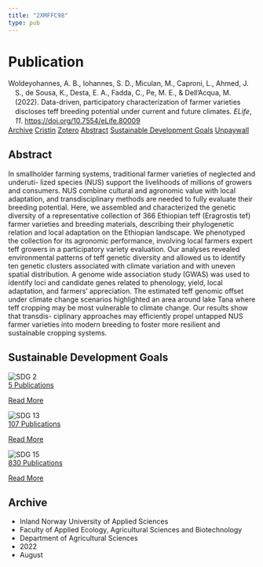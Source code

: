 ```yaml
---
title: "2XMFFC98"
type: pub
---
```

<h1>Publication</h1>
<article id="csl-bib-container-2XMFFC98" class="csl-bib-container">
  <div class="csl-bib-body" style="line-height: 1.35; padding-left: 1em; text-indent:-1em;">
  <div class="csl-entry">Woldeyohannes, A. B., Iohannes, S. D., Miculan, M., Caproni, L., Ahmed, J. S., de Sousa, K., Desta, E. A., Fadda, C., Pe, M. E., &amp; Dell&#x2019;Acqua, M. (2022). Data-driven, participatory characterization of farmer varieties discloses teff breeding potential under current and future climates. <i>ELife</i>, <i>11</i>. <a href="https://doi.org/10.7554/eLife.80009">https://doi.org/10.7554/eLife.80009</a></div>
</div>
  <div class="csl-bib-buttons">
    <a href="#taxonomy-article-2XMFFC98" class="csl-bib-button">Archive</a>
    <a href="https://app.cristin.no/results/show.jsf?id=2045479" alt="Cristin URL" class="csl-bib-button">Cristin</a>
    <a href="http://zotero.org/groups/5402882/items/2XMFFC98" alt="Zotero URL" class="csl-bib-button">Zotero</a>
    <a href="#abstract-article-2XMFFC98" class="csl-bib-button">Abstract</a>
    <a href="#sdg-article-2XMFFC98" class="csl-bib-button">Sustainable Development Goals</a>
    <a href="https://doi.org/10.7554/elife.80009" class="csl-bib-button">Unpaywall</a>
  </div>
  <div id="csl-bib-meta-container-2XMFFC98"></div>
</article>
<div id="csl-bib-meta-2XMFFC98" class="csl-bib-meta">
  <article id="abstract-article-2XMFFC98" class="abstract-article">
    <h1>Abstract</h1>
    In smallholder farming systems, traditional farmer varieties of neglected and underuti- lized species (NUS) support the livelihoods of millions of growers and consumers. NUS combine cultural and agronomic value with local adaptation, and transdisciplinary methods are needed to fully evaluate their breeding potential. Here, we assembled and characterized the genetic diversity of a representative collection of 366 Ethiopian teff (Eragrostis tef) farmer varieties and breeding materials, describing their phylogenetic relation and local adaptation on the Ethiopian landscape. We phenotyped the collection for its agronomic performance, involving local farmers expert teff growers in a participatory variety evaluation. Our analyses revealed environmental patterns of teff genetic diversity and allowed us to identify ten genetic clusters associated with climate variation and with uneven spatial distribution. A genome wide association study (GWAS) was used to identify loci and candidate genes related to phenology, yield, local adaptation, and farmers’ appreciation. The estimated teff genomic offset under climate change scenarios highlighted an area around lake Tana where teff cropping may be most vulnerable to climate change. Our results show that transdis- ciplinary approaches may efficiently propel untapped NUS farmer varieties into modern breeding to foster more resilient and sustainable cropping systems.
  </article>
  <article id="sdg-article-2XMFFC98" class="sdg-article">
    <h1>Sustainable Development Goals</h1>
    <div class="sdg-container"><div id="sdg2" class="sdg"> <img src="{{< params subfolder >}}images/sdg/sdg02_en.png" class="image" alt="SDG 2"> <div class="sdg-overlay"> <a href="{{< params subfolder >}}en/archive/?sdg=2#archive" class="sdg-publication-count"><span>5</span> Publications</a> <p><a href="https://sdgs.un.org/goals/goal2" class="sdg-read-more">Read More</a></p> </div> </div> <div id="sdg13" class="sdg"> <img src="{{< params subfolder >}}images/sdg/sdg13_en.png" class="image" alt="SDG 13"> <div class="sdg-overlay"> <a href="{{< params subfolder >}}en/archive/?sdg=13#archive" class="sdg-publication-count"><span>107</span> Publications</a> <p><a href="https://sdgs.un.org/goals/goal13" class="sdg-read-more">Read More</a></p> </div> </div> <div id="sdg15" class="sdg"> <img src="{{< params subfolder >}}images/sdg/sdg15_en.png" class="image" alt="SDG 15"> <div class="sdg-overlay"> <a href="{{< params subfolder >}}en/archive/?sdg=15#archive" class="sdg-publication-count"><span>830</span> Publications</a> <p><a href="https://sdgs.un.org/goals/goal15" class="sdg-read-more">Read More</a></p> </div> </div></div>
  </article>
  <article id="taxonomy-article-2XMFFC98" class="taxonomy-article">
    <h1>Archive</h1>
    <ul>
      <li>Inland Norway University of Applied Sciences</li>
      <li>Faculty of Applied Ecology, Agricultural Sciences and Biotechnology</li>
      <li>Department of Agricultural Sciences</li>
      <li>2022</li>
      <li>August</li>
    </ul>
  </article>
</div>
